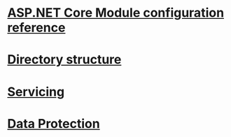 # [ASP.NET Core Module configuration reference](xref:hosting/aspnet-core-module)
# [Directory structure](xref:hosting/directory-structure)
# [Servicing](xref:hosting/servicing)
# [Data Protection](xref:hosting/dataprotection)

